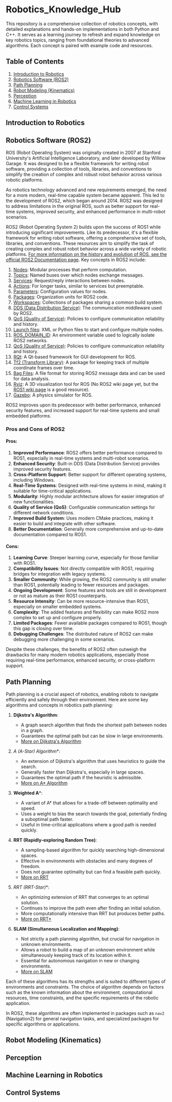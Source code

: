 # Robotics_Knowledge_Hub
This repository is a comprehensive collection of robotics concepts, with detailed explanations and hands-on implementations in both Python and C++. It serves as a learning journey to refresh and expand knowledge on key robotics topics, ranging from foundational theories to advanced algorithms. Each concept is paired with example code and resources.


## Table of Contents

1. [Introduction to Robotics](#introduction-to-robotics)
2. [Robotics Software (ROS2)](#robotics-software-ros2)
3. [Path Planning](#path-planning)
4. [Robot Modeling (Kinematics)](#robot-modeling-kinematics)
4. [Perception](#perception)
5. [Machine Learning in Robotics](#machine-learning-in-robotics)
6. [Control Systems](#control-systems)

## Introduction to Robotics


## Robotics Software (ROS2)
ROS (Robot Operating System) was originally created in 2007 at Stanford University's Artificial Intelligence Laboratory, and later developed by Willow Garage. It was designed to be a flexible framework for writing robot software, providing a collection of tools, libraries, and conventions to simplify the creation of complex and robust robot behavior across various robotic platforms.

As robotics technology advanced and new requirements emerged, the need for a more modern, real-time capable system became apparent. This led to the development of ROS2, which began around 2014. ROS2 was designed to address limitations in the original ROS, such as better support for real-time systems, improved security, and enhanced performance in multi-robot scenarios.

ROS2 (Robot Operating System 2) builds upon the success of ROS1 while introducing significant improvements. Like its predecessor, it's a flexible framework for writing robot software, offering a comprehensive set of tools, libraries, and conventions. These resources aim to simplify the task of creating complex and robust robot behavior across a wide variety of robotic platforms. [For more information on the history and evolution of ROS, see the official ROS2 Documentation page](https://docs.ros.org/en/iron/index.html). Key concepts in ROS2 include:

1. [Nodes](https://docs.ros.org/en/iron/Concepts/Basic/About-Nodes.html): Modular processes that perform computation.
2. [Topics](https://docs.ros.org/en/iron/Concepts/Basic/About-Topics.html): Named buses over which nodes exchange messages.
3. [Services](https://docs.ros.org/en/iron/Concepts/Basic/About-Services.html): Request/reply interactions between nodes.
4. [Actions](https://docs.ros.org/en/iron/Concepts/Basic/About-Actions.html): For longer tasks, similar to services but preemptable.
5. [Parameters](https://docs.ros.org/en/iron/Concepts/Basic/About-Parameters.html): Configuration values for nodes.
6. [Packages](https://docs.ros.org/en/iron/Package-Docs.html): Organization units for ROS2 code.
7. [Workspaces](https://docs.ros.org/en/iron/Tutorials/Beginner-Client-Libraries/Creating-Your-First-ROS2-Package.html): Collections of packages sharing a common build system.
8. [DDS (Data Distribution Service)](https://docs.ros.org/en/iron/Concepts/About-Different-Middleware-Vendors.html): The communication middleware used by ROS2.
9. [QoS (Quality of Service)](https://docs.ros.org/en/iron/Concepts/About-Quality-of-Service-Settings.html): Policies to configure communication reliability and history.
10. [Launch files](https://docs.ros.org/en/iron/Tutorials/Intermediate/Launch/Launch-Main.html): XML or Python files to start and configure multiple nodes.
11. [ROS_DOMAIN_ID](https://docs.ros.org/en/iron/Concepts/About-Domain-ID.html): An environment variable used to logically isolate ROS2 networks.
12. [QoS (Quality of Service)](https://docs.ros.org/en/iron/Concepts/About-Quality-of-Service-Settings.html): Policies to configure communication reliability and history.
13. [RQt](https://docs.ros.org/en/iron/Concepts/About-RQt.html): A Qt-based framework for GUI development for ROS.
14. [Tf2 (Transform Library)](https://docs.ros.org/en/iron/Concepts/About-Tf2.html): A package for keeping track of multiple coordinate frames over time.
15. [Bag Files](https://docs.ros.org/en/iron/Tutorials/Beginner-CLI-Tools/Recording-And-Playing-Back-Data/Recording-And-Playing-Back-Data.html): A file format for storing ROS2 message data and can be used for data analysis.
16. [Rviz](https://github.com/ros2/rviz?tab=readme-ov-file): A 3D visualization tool for ROS (No ROS2 wiki page yet, but the [ROS1 wiki page](https://wiki.ros.org/rviz) is a good resource).
17. [Gazebo](https://docs.ros.org/en/iron/Tutorials/Advanced/Simulators/Gazebo/Gazebo.html): A physics simulator for ROS.


ROS2 improves upon its predecessor with better performance, enhanced security features, and increased support for real-time systems and small embedded platforms.


### Pros and Cons of ROS2

#### Pros:
1. **Improved Performance**: ROS2 offers better performance compared to ROS1, especially in real-time systems and multi-robot scenarios.
2. **Enhanced Security**: Built-in DDS (Data Distribution Service) provides improved security features.
3. **Cross-Platform Support**: Better support for different operating systems, including Windows.
4. **Real-Time Systems**: Designed with real-time systems in mind, making it suitable for time-critical applications.
5. **Modularity**: Highly modular architecture allows for easier integration of new functionalities.
6. **Quality of Service (QoS)**: Configurable communication settings for different network conditions.
7. **Improved Build System**: Uses modern CMake practices, making it easier to build and integrate with other software.
8. **Better Documentation**: Generally more comprehensive and up-to-date documentation compared to ROS1.

#### Cons:
1. **Learning Curve**: Steeper learning curve, especially for those familiar with ROS1.
2. **Compatibility Issues**: Not directly compatible with ROS1, requiring bridges for integration with legacy systems.
3. **Smaller Community**: While growing, the ROS2 community is still smaller than ROS1, potentially leading to fewer resources and packages.
4. **Ongoing Development**: Some features and tools are still in development or not as mature as their ROS1 counterparts.
5. **Resource Intensity**: Can be more resource-intensive than ROS1, especially on smaller embedded systems.
6. **Complexity**: The added features and flexibility can make ROS2 more complex to set up and configure properly.
7. **Limited Packages**: Fewer available packages compared to ROS1, though this gap is closing over time.
8. **Debugging Challenges**: The distributed nature of ROS2 can make debugging more challenging in some scenarios.

Despite these challenges, the benefits of ROS2 often outweigh the drawbacks for many modern robotics applications, especially those requiring real-time performance, enhanced security, or cross-platform support.


## Path Planning
Path planning is a crucial aspect of robotics, enabling robots to navigate efficiently and safely through their environment. Here are some key algorithms and concepts in robotics path planning:

1. **Dijkstra's Algorithm**: 
   - A graph search algorithm that finds the shortest path between nodes in a graph.
   - Guarantees the optimal path but can be slow in large environments.
   - [More on Dijkstra's Algorithm](https://en.wikipedia.org/wiki/Dijkstra%27s_algorithm)

2. **A* (A-Star) Algorithm**:
   - An extension of Dijkstra's algorithm that uses heuristics to guide the search.
   - Generally faster than Dijkstra's, especially in large spaces.
   - Guarantees the optimal path if the heuristic is admissible.
   - [More on A* Algorithm](https://en.wikipedia.org/wiki/A*_search_algorithm)

3. **Weighted A***:
   - A variant of A* that allows for a trade-off between optimality and speed.
   - Uses a weight to bias the search towards the goal, potentially finding a suboptimal path faster.
   - Useful in time-critical applications where a good path is needed quickly.

4. **RRT (Rapidly-exploring Random Tree)**:
   - A sampling-based algorithm for quickly searching high-dimensional spaces.
   - Effective in environments with obstacles and many degrees of freedom.
   - Does not guarantee optimality but can find a feasible path quickly.
   - [More on RRT](https://en.wikipedia.org/wiki/Rapidly-exploring_random_tree)

5. **RRT* (RRT-Star)**:
   - An optimizing extension of RRT that converges to an optimal solution.
   - Continues to improve the path even after finding an initial solution.
   - More computationally intensive than RRT but produces better paths.
   - [More on RRT*](https://arxiv.org/abs/1105.1186)

6. **SLAM (Simultaneous Localization and Mapping)**:
   - Not strictly a path planning algorithm, but crucial for navigation in unknown environments.
   - Allows a robot to build a map of an unknown environment while simultaneously keeping track of its location within it.
   - Essential for autonomous navigation in new or changing environments.
   - [More on SLAM](https://en.wikipedia.org/wiki/Simultaneous_localization_and_mapping)

Each of these algorithms has its strengths and is suited to different types of environments and constraints. The choice of algorithm depends on factors such as the known information about the environment, computational resources, time constraints, and the specific requirements of the robotic application.

In ROS2, these algorithms are often implemented in packages such as `nav2` (Navigation2) for general navigation tasks, and specialized packages for specific algorithms or applications.


## Robot Modeling (Kinematics)

## Perception

## Machine Learning in Robotics

## Control Systems

